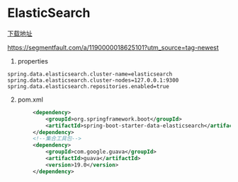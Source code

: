 # ElasticSearch

[下载地址](https://www.elastic.co/cn/downloads/)



 https://segmentfault.com/a/1190000018625101?utm_source=tag-newest 









1. properties

```properties
spring.data.elasticsearch.cluster-name=elasticsearch
spring.data.elasticsearch.cluster-nodes=127.0.0.1:9300
spring.data.elasticsearch.repositories.enabled=true
```

2. pom.xml

```xml
 		<dependency>
            <groupId>org.springframework.boot</groupId>
            <artifactId>spring-boot-starter-data-elasticsearch</artifactId>
        </dependency>
        <!--集合工具包-->
        <dependency>
            <groupId>com.google.guava</groupId>
            <artifactId>guava</artifactId>
            <version>19.0</version>
        </dependency>
```

